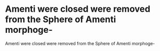 # Amenti were closed were removed from the Sphere of Amenti morphoge-

Amenti were closed were removed from the Sphere of Amenti morphoge-
